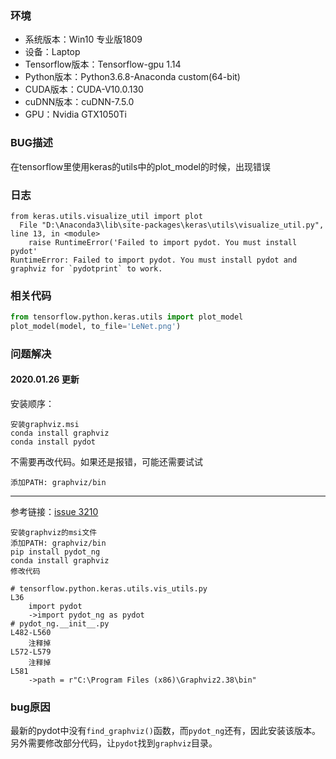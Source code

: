 ### 环境

* 系统版本：Win10 专业版1809
* 设备：Laptop
* Tensorflow版本：Tensorflow-gpu 1.14
* Python版本：Python3.6.8-Anaconda custom(64-bit)
* CUDA版本：CUDA-V10.0.130
* cuDNN版本：cuDNN-7.5.0
* GPU：Nvidia GTX1050Ti

### BUG描述

在tensorflow里使用keras的utils中的plot_model的时候，出现错误

### 日志

```
from keras.utils.visualize_util import plot
  File "D:\Anaconda3\lib\site-packages\keras\utils\visualize_util.py", line 13, in <module>
    raise RuntimeError('Failed to import pydot. You must install pydot'
RuntimeError: Failed to import pydot. You must install pydot and graphviz for `pydotprint` to work.
```

### 相关代码

```python
from tensorflow.python.keras.utils import plot_model
plot_model(model, to_file='LeNet.png')
```

### 问题解决

#### 2020.01.26 更新

安装顺序：

```
安装graphviz.msi
conda install graphviz
conda install pydot
```

不需要再改代码。如果还是报错，可能还需要试试

```
添加PATH: graphviz/bin
```

---

参考链接：[issue 3210](https://github.com/keras-team/keras/issues/3210)

```
安装graphviz的msi文件
添加PATH: graphviz/bin
pip install pydot_ng
conda install graphviz
修改代码
```

```
# tensorflow.python.keras.utils.vis_utils.py
L36 
	import pydot
	->import pydot_ng as pydot
# pydot_ng.__init__.py
L482-L560
	注释掉
L572-L579
	注释掉
L581
	->path = r"C:\Program Files (x86)\Graphviz2.38\bin"
```

### bug原因

最新的pydot中没有`find_graphviz()`函数，而`pydot_ng`还有，因此安装该版本。另外需要修改部分代码，让`pydot`找到`graphviz`目录。

